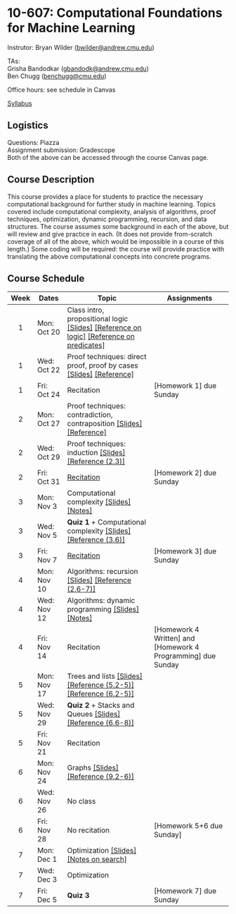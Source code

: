 # 10-607: Computational Foundations for Machine Learning

Instrutor: Bryan Wilder (bwilder@andrew.cmu.edu)

TAs:\
Grisha Bandodkar (gbandodk@andrew.cmu.edu)\
Ben Chugg (benchugg@cmu.edu)


Office hours: see schedule in Canvas

[Syllabus](files/syllabus_10607.pdf)

## Logistics

Questions: Piazza\
Assignment submission: Gradescope\
Both of the above can be accessed through the course Canvas page.

## Course Description

This course provides a place for students to practice the necessary computational background for further study in machine learning. Topics covered include computational complexity, analysis of algorithms, proof techniques, optimization, dynamic programming, recursion, and data structures. The course assumes some background in each of the above, but will review and give practice in each. (It does not provide from-scratch coverage of all of the above, which would be impossible in a course of this length.) Some coding will be required: the course will provide practice with translating the above computational concepts into concrete programs.

## Course Schedule

| Week | Dates       | Topic                                               | Assignments                              |
|:----:|-------------|-----------------------------------------------------|--------------------------------------------------------------------------------------------------------------------------------------------------------------------------------|
| 1    | Mon: Oct 20  | Class intro, propositional logic [[Slides]](files/lecture_1.pptx) [[Reference on logic]](http://infolab.stanford.edu/~ullman/focs/ch12.pdf) [[Reference on predicates]](http://infolab.stanford.edu/~ullman/focs/ch14.pdf)||
| 1    | Wed: Oct 22  | Proof techniques: direct proof, proof by cases [[Slides]](files/lecture_2.pptx) [[Reference]](https://discrete.openmathbooks.org/dmoi3/sec_logic-proofs.html) ||
| 1    | Fri: Oct 24  | Recitation|[Homework 1] due Sunday|
| 2    | Mon: Oct 27  | Proof techniques: contradiction, contraposition [[Slides]](files/lecture_3.pptx) [[Reference]](https://discrete.openmathbooks.org/dmoi3/sec_logic-proofs.html) ||
| 2    | Wed: Oct 29  | Proof techniques: induction [[Slides]](files/lecture_4.pptx) [[Reference (2.3)]](http://infolab.stanford.edu/~ullman/focs/ch02.pdf) |||
| 2    | Fri: Oct 31  | [Recitation](files/Recitation_1Nov.pdf) |[Homework 2] due Sunday|
| 3    | Mon: Nov 3  | Computational complexity [[Slides]](files/lecture_5.pptx) [[Notes]](files/notes_complexity.pdf)||
| 3    | Wed: Nov 5  | __Quiz 1__ + Computational complexity [[Slides]](files/lecture_6.pptx) [[Reference (3.6)]](http://infolab.stanford.edu/~ullman/focs/ch03.pdf)| |
| 3    | Fri: Nov 7  | [Recitation](files/Recitation_Computational_Complexity.pdf)| [Homework 3] due Sunday|
| 4    | Mon: Nov 10  | Algorithms: recursion [[Slides]](files/lecture_7.pptx) [[Reference (2.6-7)]](http://infolab.stanford.edu/~ullman/focs/ch02.pdf)||
| 4    | Wed: Nov 12  | Algorithms: dynamic programming [[Slides]](files/lecture_8.pptx) [[Notes]](files/notes_dp.pdf)||
| 4    | Fri: Nov 14  | Recitation|[Homework 4 Written] and [Homework 4 Programming] due Sunday|
| 5    | Mon: Nov 17  | Trees and lists [[Slides]](files/lecture_9.pptx) [[Reference (5.2-5)]](http://infolab.stanford.edu/~ullman/focs/ch05.pdf ) [[Reference (6.2-5)]](http://infolab.stanford.edu/~ullman/focs/ch06.pdf)||
| 5    | Wed: Nov 29  | __Quiz 2__ + Stacks and Queues [[Slides]](files/lecture_10.pptx)  [[Reference (6.6-8)]](http://infolab.stanford.edu/~ullman/focs/ch06.pdf) ||
| 5    | Fri: Nov 21  | Recitation||
| 6    | Mon: Nov 24  |Graphs [[Slides]](files/lecture_11.pptx) [[Reference (9.2-6)]](http://infolab.stanford.edu/~ullman/focs/ch09.pdf )  ||
| 6    | Wed: Nov 26 | No class||
| 6    | Fri: Nov 28  | No recitation|[Homework 5+6 due Sunday]|
| 7    | Mon: Dec 1  | Optimization  [[Slides]](files/lecture_12.pptx) [[Notes on search]](files/notes_search.pdf)   ||
| 7    | Wed: Dec 3  | Optimization   ||
| 7    | Fri: Dec 5  | __Quiz 3__ |[Homework 7] due Sunday|
